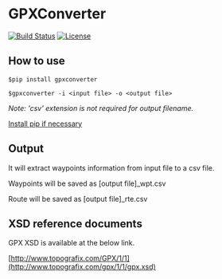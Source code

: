 # GPXConverter
[![Build Status][Build-Badge]][Build-Badge-URL]
[![License][License-Badge]][License-Badge-URL]
## How to use

```
$pip install gpxconverter

$gpxconverter -i <input file> -o <output file>

```
*Note: 'csv' extension is not required for output filename.*

[Install pip if necessary](https://pip.pypa.io/en/latest/installing/)

## Output
It will extract waypoints information from input file to a csv file.

Waypoints will be saved as [output file]\_wpt.csv

Route will be saved as [output file]\_rte.csv

## XSD reference documents
GPX XSD is available at the below link.

[http://www.topografix.com/GPX/1/1](http://www.topografix.com/gpx/1/1/gpx.xsd)

[Build-Badge]:https://travis-ci.org/linusyoung/GPXConverter.svg?branch=master
[Build-Badge-URL]:https://travis-ci.org/linusyoung/GPXConverter
[License-Badge]: https://img.shields.io/badge/license-MIT-blue.svg
[License-Badge-URL]: ./LICENSE.txt
